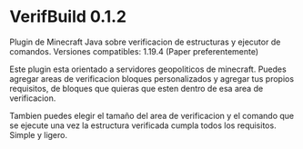 # VerifBuild 0.1.2
Plugin de Minecraft Java sobre verificacion de estructuras y ejecutor de comandos. Versiones compatibles: 1.19.4 (Paper preferentemente)

Este plugin esta orientado a servidores geopoliticos de minecraft. Puedes agregar areas de verificacion bloques personalizados y agregar tus propios requisitos,
de bloques que quieras que esten dentro de esa area de verificacion.

Tambien puedes elegir el tamaño del area de verificacion y el comando que se ejecute una vez la estructura verificada cumpla todos los requisitos.
Simple y ligero.
